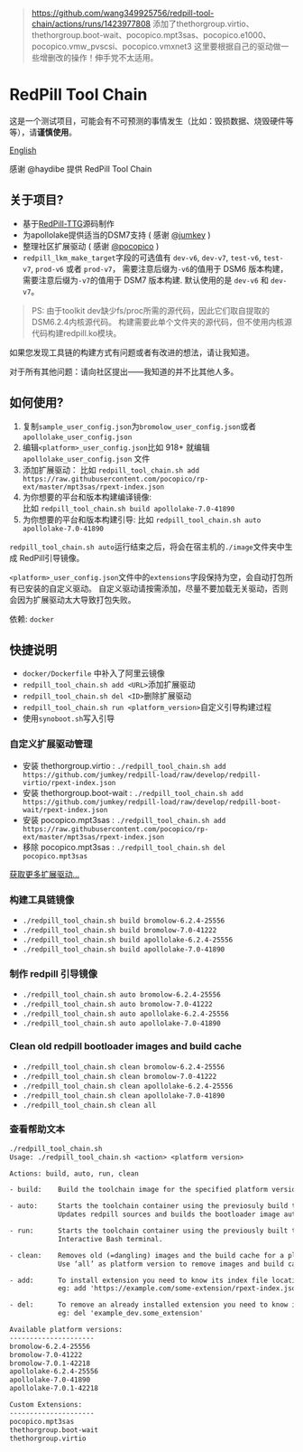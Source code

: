 > https://github.com/wang349925756/redpill-tool-chain/actions/runs/1423977808 添加了thethorgroup.virtio、thethorgroup.boot-wait、pocopico.mpt3sas、pocopico.e1000、pocopico.vmw_pvscsi、pocopico.vmxnet3 这里要根据自己的驱动做一些增删改的操作！伸手党不太适用。

# RedPill Tool Chain

这是一个测试项目，可能会有不可预测的事情发生（比如：毁损数据、烧毁硬件等等），请**谨慎使用**。

[English](README_EN.md "English")

感谢 @haydibe 提供 RedPill Tool Chain

## 关于项目?

- 基于[RedPill-TTG](https://github.com/RedPill-TTG)源码制作
- 为apollolake提供适当的DSM7支持 ( 感谢 [@jumkey](https://github.com/jumkey) )
- 整理社区扩展驱动 ( 感谢 [@pocopico](https://github.com/pocopico) )
- `redpill_lkm_make_target`字段的可选值有 `dev-v6`, `dev-v7`, `test-v6`, `test-v7`, `prod-v6` 或者 `prod-v7`，
  需要注意后缀为`-v6`的值用于 DSM6 版本构建， 需要注意后缀为`-v7`的值用于 DSM7 版本构建. 默认使用的是 `dev-v6` 和 `dev-v7`。

> PS: 由于toolkit dev缺少fs/proc所需的源代码，因此它们取自提取的DSM6.2.4内核源代码。
构建需要此单个文件夹的源代码，但不使用内核源代码构建redpill.ko模块。

如果您发现工具链的构建方式有问题或者有改进的想法，请让我知道。

对于所有其他问题：请向社区提出——我知道的并不比其他人多。

## 如何使用?

1. 复制`sample_user_config.json`为`bromolow_user_config.json`或者`apollolake_user_config.json`
1. 编辑`<platform>_user_config.json`比如 918+ 就编辑 `apollolake_user_config.json` 文件
1. 添加扩展驱动：
   比如 `redpill_tool_chain.sh add https://raw.githubusercontent.com/pocopico/rp-ext/master/mpt3sas/rpext-index.json`
1. 为你想要的平台和版本构建编译镜像:  
   比如 `redpill_tool_chain.sh build apollolake-7.0-41890`
1. 为你想要的平台和版本构建引导:
   比如 `redpill_tool_chain.sh auto apollolake-7.0-41890`

`redpill_tool_chain.sh auto`运行结束之后，将会在宿主机的`./image`文件夹中生成 RedPill引导镜像。

`<platform>_user_config.json`文件中的`extensions`字段保持为空，会自动打包所有已安装的自定义驱动。
自定义驱动请按需添加，尽量不要加载无关驱动，否则会因为扩展驱动太大导致打包失败。

依赖: `docker`

## 快捷说明

- `docker/Dockerfile` 中补入了阿里云镜像
- `redpill_tool_chain.sh add <URL>`添加扩展驱动
- `redpill_tool_chain.sh del <ID>`删除扩展驱动
- `redpill_tool_chain.sh run <platform_version>`自定义引导构建过程
- 使用`synoboot.sh`写入引导

### 自定义扩展驱动管理

- 安装 thethorgroup.virtio    : `./redpill_tool_chain.sh add https://github.com/jumkey/redpill-load/raw/develop/redpill-virtio/rpext-index.json`
- 安装 thethorgroup.boot-wait : `./redpill_tool_chain.sh add https://github.com/jumkey/redpill-load/raw/develop/redpill-boot-wait/rpext-index.json`
- 安装 pocopico.mpt3sas       : `./redpill_tool_chain.sh add https://raw.githubusercontent.com/pocopico/rp-ext/master/mpt3sas/rpext-index.json`
- 移除 pocopico.mpt3sas       : `./redpill_tool_chain.sh del pocopico.mpt3sas`

[获取更多扩展驱动...](https://github.com/pocopico/rp-ext)

### 构建工具链镜像

- `./redpill_tool_chain.sh build bromolow-6.2.4-25556`
- `./redpill_tool_chain.sh build bromolow-7.0-41222`
- `./redpill_tool_chain.sh build apollolake-6.2.4-25556`
- `./redpill_tool_chain.sh build apollolake-7.0-41890`

### 制作 redpill 引导镜像

- `./redpill_tool_chain.sh auto bromolow-6.2.4-25556`
- `./redpill_tool_chain.sh auto bromolow-7.0-41222`
- `./redpill_tool_chain.sh auto apollolake-6.2.4-25556`
- `./redpill_tool_chain.sh auto apollolake-7.0-41890`

### Clean old redpill bootloader images and build cache

- `./redpill_tool_chain.sh clean bromolow-6.2.4-25556`
- `./redpill_tool_chain.sh clean bromolow-7.0-41222`
- `./redpill_tool_chain.sh clean apollolake-6.2.4-25556`
- `./redpill_tool_chain.sh clean apollolake-7.0-41890`
- `./redpill_tool_chain.sh clean all`

### 查看帮助文本

```txt
./redpill_tool_chain.sh
Usage: ./redpill_tool_chain.sh <action> <platform version>

Actions: build, auto, run, clean

- build:    Build the toolchain image for the specified platform version.

- auto:     Starts the toolchain container using the previosuly build toolchain image for the specified platform.
            Updates redpill sources and builds the bootloader image automaticaly. Will end the container once done.

- run:      Starts the toolchain container using the previously built toolchain image for the specified platform.
            Interactive Bash terminal.

- clean:    Removes old (=dangling) images and the build cache for a platform version.
            Use ‘all’ as platform version to remove images and build caches for all platform versions.

- add:      To install extension you need to know its index file location and nothing more.
            eg: add 'https://example.com/some-extension/rpext-index.json'

- del:      To remove an already installed extension you need to know its ID.
            eg: del 'example_dev.some_extension'

Available platform versions:
---------------------
bromolow-6.2.4-25556
bromolow-7.0-41222
bromolow-7.0.1-42218
apollolake-6.2.4-25556
apollolake-7.0-41890
apollolake-7.0.1-42218

Custom Extensions:
---------------------
pocopico.mpt3sas
thethorgroup.boot-wait
thethorgroup.virtio
```
